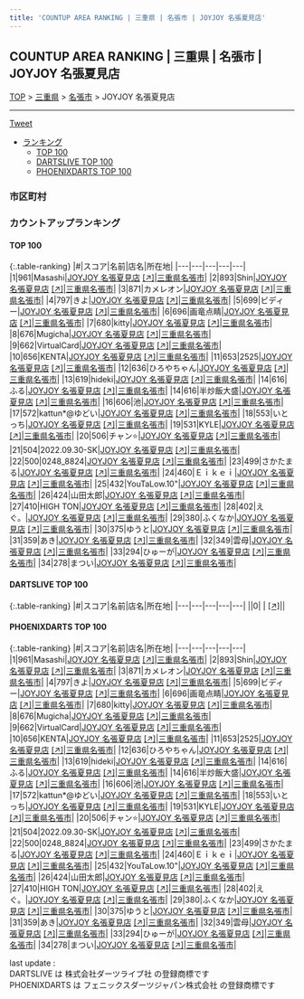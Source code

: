 ```yaml
---
title: 'COUNTUP AREA RANKING | 三重県 | 名張市 | JOYJOY 名張夏見店'
---
```

## COUNTUP AREA RANKING | 三重県 | 名張市 | JOYJOY 名張夏見店

[TOP](/darts/rank/) > [三重県](/darts/rank/三重県/) > [名張市](/darts/rank/三重県/名張市/) > JOYJOY 名張夏見店

___

<a href="https://twitter.com/share?ref_src=twsrc%5Etfw" data-text="COUNTUP AREA RANKING | 三重県名張市JOYJOY 名張夏見店" class="twitter-share-button" data-hashtags="DARTSLIVE,PHOENIXDARTS,darts,ダーツ" data-show-count="false">Tweet</a>

* [ランキング](#カウントアップランキング)
    * [TOP 100](#top-100)
    * [DARTSLIVE TOP 100](#dartslive-top-100)
    * [PHOENIXDARTS TOP 100](#phoenixdarts-top-100)

### 市区町村

<ul>

</ul>

### カウントアップランキング

#### TOP 100



{:.table-ranking}
|#|スコア|名前|店名|所在地|
|---|---|---|---|---|
|1|961|<span class="rank-name-pd">Masashi</span>|<a href="/darts/rank/shops/90169.html">JOYJOY 名張夏見店</a> <a href="https://vs.phoenixdarts.com/jp/shop/shopDetailInfo/s_90169?s_seq=90169">[↗]</a>|<a href="/darts/rank/三重県/名張市">三重県名張市</a>|
|2|893|<span class="rank-name-pd">Shin</span>|<a href="/darts/rank/shops/90169.html">JOYJOY 名張夏見店</a> <a href="https://vs.phoenixdarts.com/jp/shop/shopDetailInfo/s_90169?s_seq=90169">[↗]</a>|<a href="/darts/rank/三重県/名張市">三重県名張市</a>|
|3|871|<span class="rank-name-pd">カメレオン</span>|<a href="/darts/rank/shops/90169.html">JOYJOY 名張夏見店</a> <a href="https://vs.phoenixdarts.com/jp/shop/shopDetailInfo/s_90169?s_seq=90169">[↗]</a>|<a href="/darts/rank/三重県/名張市">三重県名張市</a>|
|4|797|<span class="rank-name-pd">きよ</span>|<a href="/darts/rank/shops/90169.html">JOYJOY 名張夏見店</a> <a href="https://vs.phoenixdarts.com/jp/shop/shopDetailInfo/s_90169?s_seq=90169">[↗]</a>|<a href="/darts/rank/三重県/名張市">三重県名張市</a>|
|5|699|<span class="rank-name-pd">ビディー</span>|<a href="/darts/rank/shops/90169.html">JOYJOY 名張夏見店</a> <a href="https://vs.phoenixdarts.com/jp/shop/shopDetailInfo/s_90169?s_seq=90169">[↗]</a>|<a href="/darts/rank/三重県/名張市">三重県名張市</a>|
|6|696|<span class="rank-name-pd">画竜点睛</span>|<a href="/darts/rank/shops/90169.html">JOYJOY 名張夏見店</a> <a href="https://vs.phoenixdarts.com/jp/shop/shopDetailInfo/s_90169?s_seq=90169">[↗]</a>|<a href="/darts/rank/三重県/名張市">三重県名張市</a>|
|7|680|<span class="rank-name-pd">kitty</span>|<a href="/darts/rank/shops/90169.html">JOYJOY 名張夏見店</a> <a href="https://vs.phoenixdarts.com/jp/shop/shopDetailInfo/s_90169?s_seq=90169">[↗]</a>|<a href="/darts/rank/三重県/名張市">三重県名張市</a>|
|8|676|<span class="rank-name-pd">Mugicha</span>|<a href="/darts/rank/shops/90169.html">JOYJOY 名張夏見店</a> <a href="https://vs.phoenixdarts.com/jp/shop/shopDetailInfo/s_90169?s_seq=90169">[↗]</a>|<a href="/darts/rank/三重県/名張市">三重県名張市</a>|
|9|662|<span class="rank-name-pd">VirtualCard</span>|<a href="/darts/rank/shops/90169.html">JOYJOY 名張夏見店</a> <a href="https://vs.phoenixdarts.com/jp/shop/shopDetailInfo/s_90169?s_seq=90169">[↗]</a>|<a href="/darts/rank/三重県/名張市">三重県名張市</a>|
|10|656|<span class="rank-name-pd">KENTA</span>|<a href="/darts/rank/shops/90169.html">JOYJOY 名張夏見店</a> <a href="https://vs.phoenixdarts.com/jp/shop/shopDetailInfo/s_90169?s_seq=90169">[↗]</a>|<a href="/darts/rank/三重県/名張市">三重県名張市</a>|
|11|653|<span class="rank-name-pd">2525</span>|<a href="/darts/rank/shops/90169.html">JOYJOY 名張夏見店</a> <a href="https://vs.phoenixdarts.com/jp/shop/shopDetailInfo/s_90169?s_seq=90169">[↗]</a>|<a href="/darts/rank/三重県/名張市">三重県名張市</a>|
|12|636|<span class="rank-name-pd">ひろやちゃん</span>|<a href="/darts/rank/shops/90169.html">JOYJOY 名張夏見店</a> <a href="https://vs.phoenixdarts.com/jp/shop/shopDetailInfo/s_90169?s_seq=90169">[↗]</a>|<a href="/darts/rank/三重県/名張市">三重県名張市</a>|
|13|619|<span class="rank-name-pd">hideki</span>|<a href="/darts/rank/shops/90169.html">JOYJOY 名張夏見店</a> <a href="https://vs.phoenixdarts.com/jp/shop/shopDetailInfo/s_90169?s_seq=90169">[↗]</a>|<a href="/darts/rank/三重県/名張市">三重県名張市</a>|
|14|616|<span class="rank-name-pd">ふる</span>|<a href="/darts/rank/shops/90169.html">JOYJOY 名張夏見店</a> <a href="https://vs.phoenixdarts.com/jp/shop/shopDetailInfo/s_90169?s_seq=90169">[↗]</a>|<a href="/darts/rank/三重県/名張市">三重県名張市</a>|
|14|616|<span class="rank-name-pd">半炒飯大盛</span>|<a href="/darts/rank/shops/90169.html">JOYJOY 名張夏見店</a> <a href="https://vs.phoenixdarts.com/jp/shop/shopDetailInfo/s_90169?s_seq=90169">[↗]</a>|<a href="/darts/rank/三重県/名張市">三重県名張市</a>|
|16|606|<span class="rank-name-pd">池</span>|<a href="/darts/rank/shops/90169.html">JOYJOY 名張夏見店</a> <a href="https://vs.phoenixdarts.com/jp/shop/shopDetailInfo/s_90169?s_seq=90169">[↗]</a>|<a href="/darts/rank/三重県/名張市">三重県名張市</a>|
|17|572|<span class="rank-name-pd">kattun*@ゆどい</span>|<a href="/darts/rank/shops/90169.html">JOYJOY 名張夏見店</a> <a href="https://vs.phoenixdarts.com/jp/shop/shopDetailInfo/s_90169?s_seq=90169">[↗]</a>|<a href="/darts/rank/三重県/名張市">三重県名張市</a>|
|18|553|<span class="rank-name-pd">いとっち</span>|<a href="/darts/rank/shops/90169.html">JOYJOY 名張夏見店</a> <a href="https://vs.phoenixdarts.com/jp/shop/shopDetailInfo/s_90169?s_seq=90169">[↗]</a>|<a href="/darts/rank/三重県/名張市">三重県名張市</a>|
|19|531|<span class="rank-name-pd">KYLE</span>|<a href="/darts/rank/shops/90169.html">JOYJOY 名張夏見店</a> <a href="https://vs.phoenixdarts.com/jp/shop/shopDetailInfo/s_90169?s_seq=90169">[↗]</a>|<a href="/darts/rank/三重県/名張市">三重県名張市</a>|
|20|506|<span class="rank-name-pd">チャン⭐️</span>|<a href="/darts/rank/shops/90169.html">JOYJOY 名張夏見店</a> <a href="https://vs.phoenixdarts.com/jp/shop/shopDetailInfo/s_90169?s_seq=90169">[↗]</a>|<a href="/darts/rank/三重県/名張市">三重県名張市</a>|
|21|504|<span class="rank-name-pd">2022.09.30-SK</span>|<a href="/darts/rank/shops/90169.html">JOYJOY 名張夏見店</a> <a href="https://vs.phoenixdarts.com/jp/shop/shopDetailInfo/s_90169?s_seq=90169">[↗]</a>|<a href="/darts/rank/三重県/名張市">三重県名張市</a>|
|22|500|<span class="rank-name-pd">0248_8824</span>|<a href="/darts/rank/shops/90169.html">JOYJOY 名張夏見店</a> <a href="https://vs.phoenixdarts.com/jp/shop/shopDetailInfo/s_90169?s_seq=90169">[↗]</a>|<a href="/darts/rank/三重県/名張市">三重県名張市</a>|
|23|499|<span class="rank-name-pd">さかたまる</span>|<a href="/darts/rank/shops/90169.html">JOYJOY 名張夏見店</a> <a href="https://vs.phoenixdarts.com/jp/shop/shopDetailInfo/s_90169?s_seq=90169">[↗]</a>|<a href="/darts/rank/三重県/名張市">三重県名張市</a>|
|24|460|<span class="rank-name-pd">Ｅｉｋｅｉ</span>|<a href="/darts/rank/shops/90169.html">JOYJOY 名張夏見店</a> <a href="https://vs.phoenixdarts.com/jp/shop/shopDetailInfo/s_90169?s_seq=90169">[↗]</a>|<a href="/darts/rank/三重県/名張市">三重県名張市</a>|
|25|432|<span class="rank-name-pd">YouTaLow.10&quot;</span>|<a href="/darts/rank/shops/90169.html">JOYJOY 名張夏見店</a> <a href="https://vs.phoenixdarts.com/jp/shop/shopDetailInfo/s_90169?s_seq=90169">[↗]</a>|<a href="/darts/rank/三重県/名張市">三重県名張市</a>|
|26|424|<span class="rank-name-pd">山田太郎</span>|<a href="/darts/rank/shops/90169.html">JOYJOY 名張夏見店</a> <a href="https://vs.phoenixdarts.com/jp/shop/shopDetailInfo/s_90169?s_seq=90169">[↗]</a>|<a href="/darts/rank/三重県/名張市">三重県名張市</a>|
|27|410|<span class="rank-name-pd">HIGH TON</span>|<a href="/darts/rank/shops/90169.html">JOYJOY 名張夏見店</a> <a href="https://vs.phoenixdarts.com/jp/shop/shopDetailInfo/s_90169?s_seq=90169">[↗]</a>|<a href="/darts/rank/三重県/名張市">三重県名張市</a>|
|28|402|<span class="rank-name-pd">えぐ。</span>|<a href="/darts/rank/shops/90169.html">JOYJOY 名張夏見店</a> <a href="https://vs.phoenixdarts.com/jp/shop/shopDetailInfo/s_90169?s_seq=90169">[↗]</a>|<a href="/darts/rank/三重県/名張市">三重県名張市</a>|
|29|380|<span class="rank-name-pd">ふくなか</span>|<a href="/darts/rank/shops/90169.html">JOYJOY 名張夏見店</a> <a href="https://vs.phoenixdarts.com/jp/shop/shopDetailInfo/s_90169?s_seq=90169">[↗]</a>|<a href="/darts/rank/三重県/名張市">三重県名張市</a>|
|30|375|<span class="rank-name-pd">ゆうと</span>|<a href="/darts/rank/shops/90169.html">JOYJOY 名張夏見店</a> <a href="https://vs.phoenixdarts.com/jp/shop/shopDetailInfo/s_90169?s_seq=90169">[↗]</a>|<a href="/darts/rank/三重県/名張市">三重県名張市</a>|
|31|359|<span class="rank-name-pd">あき</span>|<a href="/darts/rank/shops/90169.html">JOYJOY 名張夏見店</a> <a href="https://vs.phoenixdarts.com/jp/shop/shopDetailInfo/s_90169?s_seq=90169">[↗]</a>|<a href="/darts/rank/三重県/名張市">三重県名張市</a>|
|32|349|<span class="rank-name-pd">雲母</span>|<a href="/darts/rank/shops/90169.html">JOYJOY 名張夏見店</a> <a href="https://vs.phoenixdarts.com/jp/shop/shopDetailInfo/s_90169?s_seq=90169">[↗]</a>|<a href="/darts/rank/三重県/名張市">三重県名張市</a>|
|33|294|<span class="rank-name-pd">ひゅーが</span>|<a href="/darts/rank/shops/90169.html">JOYJOY 名張夏見店</a> <a href="https://vs.phoenixdarts.com/jp/shop/shopDetailInfo/s_90169?s_seq=90169">[↗]</a>|<a href="/darts/rank/三重県/名張市">三重県名張市</a>|
|34|278|<span class="rank-name-pd">まつい</span>|<a href="/darts/rank/shops/90169.html">JOYJOY 名張夏見店</a> <a href="https://vs.phoenixdarts.com/jp/shop/shopDetailInfo/s_90169?s_seq=90169">[↗]</a>|<a href="/darts/rank/三重県/名張市">三重県名張市</a>|


#### DARTSLIVE TOP 100



{:.table-ranking}
|#|スコア|名前|店名|所在地|
|---|---|---|---|---|
||0|<span class="rank-name-dl"> </span>|<a href="/darts/rank/shops/.html"></a> <a href="">[↗]</a>|<a href="/darts/rank//"></a>|


#### PHOENIXDARTS TOP 100



{:.table-ranking}
|#|スコア|名前|店名|所在地|
|---|---|---|---|---|
|1|961|<span class="rank-name-pd">Masashi</span>|<a href="/darts/rank/shops/90169.html">JOYJOY 名張夏見店</a> <a href="https://vs.phoenixdarts.com/jp/shop/shopDetailInfo/s_90169?s_seq=90169">[↗]</a>|<a href="/darts/rank/三重県/名張市">三重県名張市</a>|
|2|893|<span class="rank-name-pd">Shin</span>|<a href="/darts/rank/shops/90169.html">JOYJOY 名張夏見店</a> <a href="https://vs.phoenixdarts.com/jp/shop/shopDetailInfo/s_90169?s_seq=90169">[↗]</a>|<a href="/darts/rank/三重県/名張市">三重県名張市</a>|
|3|871|<span class="rank-name-pd">カメレオン</span>|<a href="/darts/rank/shops/90169.html">JOYJOY 名張夏見店</a> <a href="https://vs.phoenixdarts.com/jp/shop/shopDetailInfo/s_90169?s_seq=90169">[↗]</a>|<a href="/darts/rank/三重県/名張市">三重県名張市</a>|
|4|797|<span class="rank-name-pd">きよ</span>|<a href="/darts/rank/shops/90169.html">JOYJOY 名張夏見店</a> <a href="https://vs.phoenixdarts.com/jp/shop/shopDetailInfo/s_90169?s_seq=90169">[↗]</a>|<a href="/darts/rank/三重県/名張市">三重県名張市</a>|
|5|699|<span class="rank-name-pd">ビディー</span>|<a href="/darts/rank/shops/90169.html">JOYJOY 名張夏見店</a> <a href="https://vs.phoenixdarts.com/jp/shop/shopDetailInfo/s_90169?s_seq=90169">[↗]</a>|<a href="/darts/rank/三重県/名張市">三重県名張市</a>|
|6|696|<span class="rank-name-pd">画竜点睛</span>|<a href="/darts/rank/shops/90169.html">JOYJOY 名張夏見店</a> <a href="https://vs.phoenixdarts.com/jp/shop/shopDetailInfo/s_90169?s_seq=90169">[↗]</a>|<a href="/darts/rank/三重県/名張市">三重県名張市</a>|
|7|680|<span class="rank-name-pd">kitty</span>|<a href="/darts/rank/shops/90169.html">JOYJOY 名張夏見店</a> <a href="https://vs.phoenixdarts.com/jp/shop/shopDetailInfo/s_90169?s_seq=90169">[↗]</a>|<a href="/darts/rank/三重県/名張市">三重県名張市</a>|
|8|676|<span class="rank-name-pd">Mugicha</span>|<a href="/darts/rank/shops/90169.html">JOYJOY 名張夏見店</a> <a href="https://vs.phoenixdarts.com/jp/shop/shopDetailInfo/s_90169?s_seq=90169">[↗]</a>|<a href="/darts/rank/三重県/名張市">三重県名張市</a>|
|9|662|<span class="rank-name-pd">VirtualCard</span>|<a href="/darts/rank/shops/90169.html">JOYJOY 名張夏見店</a> <a href="https://vs.phoenixdarts.com/jp/shop/shopDetailInfo/s_90169?s_seq=90169">[↗]</a>|<a href="/darts/rank/三重県/名張市">三重県名張市</a>|
|10|656|<span class="rank-name-pd">KENTA</span>|<a href="/darts/rank/shops/90169.html">JOYJOY 名張夏見店</a> <a href="https://vs.phoenixdarts.com/jp/shop/shopDetailInfo/s_90169?s_seq=90169">[↗]</a>|<a href="/darts/rank/三重県/名張市">三重県名張市</a>|
|11|653|<span class="rank-name-pd">2525</span>|<a href="/darts/rank/shops/90169.html">JOYJOY 名張夏見店</a> <a href="https://vs.phoenixdarts.com/jp/shop/shopDetailInfo/s_90169?s_seq=90169">[↗]</a>|<a href="/darts/rank/三重県/名張市">三重県名張市</a>|
|12|636|<span class="rank-name-pd">ひろやちゃん</span>|<a href="/darts/rank/shops/90169.html">JOYJOY 名張夏見店</a> <a href="https://vs.phoenixdarts.com/jp/shop/shopDetailInfo/s_90169?s_seq=90169">[↗]</a>|<a href="/darts/rank/三重県/名張市">三重県名張市</a>|
|13|619|<span class="rank-name-pd">hideki</span>|<a href="/darts/rank/shops/90169.html">JOYJOY 名張夏見店</a> <a href="https://vs.phoenixdarts.com/jp/shop/shopDetailInfo/s_90169?s_seq=90169">[↗]</a>|<a href="/darts/rank/三重県/名張市">三重県名張市</a>|
|14|616|<span class="rank-name-pd">ふる</span>|<a href="/darts/rank/shops/90169.html">JOYJOY 名張夏見店</a> <a href="https://vs.phoenixdarts.com/jp/shop/shopDetailInfo/s_90169?s_seq=90169">[↗]</a>|<a href="/darts/rank/三重県/名張市">三重県名張市</a>|
|14|616|<span class="rank-name-pd">半炒飯大盛</span>|<a href="/darts/rank/shops/90169.html">JOYJOY 名張夏見店</a> <a href="https://vs.phoenixdarts.com/jp/shop/shopDetailInfo/s_90169?s_seq=90169">[↗]</a>|<a href="/darts/rank/三重県/名張市">三重県名張市</a>|
|16|606|<span class="rank-name-pd">池</span>|<a href="/darts/rank/shops/90169.html">JOYJOY 名張夏見店</a> <a href="https://vs.phoenixdarts.com/jp/shop/shopDetailInfo/s_90169?s_seq=90169">[↗]</a>|<a href="/darts/rank/三重県/名張市">三重県名張市</a>|
|17|572|<span class="rank-name-pd">kattun*@ゆどい</span>|<a href="/darts/rank/shops/90169.html">JOYJOY 名張夏見店</a> <a href="https://vs.phoenixdarts.com/jp/shop/shopDetailInfo/s_90169?s_seq=90169">[↗]</a>|<a href="/darts/rank/三重県/名張市">三重県名張市</a>|
|18|553|<span class="rank-name-pd">いとっち</span>|<a href="/darts/rank/shops/90169.html">JOYJOY 名張夏見店</a> <a href="https://vs.phoenixdarts.com/jp/shop/shopDetailInfo/s_90169?s_seq=90169">[↗]</a>|<a href="/darts/rank/三重県/名張市">三重県名張市</a>|
|19|531|<span class="rank-name-pd">KYLE</span>|<a href="/darts/rank/shops/90169.html">JOYJOY 名張夏見店</a> <a href="https://vs.phoenixdarts.com/jp/shop/shopDetailInfo/s_90169?s_seq=90169">[↗]</a>|<a href="/darts/rank/三重県/名張市">三重県名張市</a>|
|20|506|<span class="rank-name-pd">チャン⭐️</span>|<a href="/darts/rank/shops/90169.html">JOYJOY 名張夏見店</a> <a href="https://vs.phoenixdarts.com/jp/shop/shopDetailInfo/s_90169?s_seq=90169">[↗]</a>|<a href="/darts/rank/三重県/名張市">三重県名張市</a>|
|21|504|<span class="rank-name-pd">2022.09.30-SK</span>|<a href="/darts/rank/shops/90169.html">JOYJOY 名張夏見店</a> <a href="https://vs.phoenixdarts.com/jp/shop/shopDetailInfo/s_90169?s_seq=90169">[↗]</a>|<a href="/darts/rank/三重県/名張市">三重県名張市</a>|
|22|500|<span class="rank-name-pd">0248_8824</span>|<a href="/darts/rank/shops/90169.html">JOYJOY 名張夏見店</a> <a href="https://vs.phoenixdarts.com/jp/shop/shopDetailInfo/s_90169?s_seq=90169">[↗]</a>|<a href="/darts/rank/三重県/名張市">三重県名張市</a>|
|23|499|<span class="rank-name-pd">さかたまる</span>|<a href="/darts/rank/shops/90169.html">JOYJOY 名張夏見店</a> <a href="https://vs.phoenixdarts.com/jp/shop/shopDetailInfo/s_90169?s_seq=90169">[↗]</a>|<a href="/darts/rank/三重県/名張市">三重県名張市</a>|
|24|460|<span class="rank-name-pd">Ｅｉｋｅｉ</span>|<a href="/darts/rank/shops/90169.html">JOYJOY 名張夏見店</a> <a href="https://vs.phoenixdarts.com/jp/shop/shopDetailInfo/s_90169?s_seq=90169">[↗]</a>|<a href="/darts/rank/三重県/名張市">三重県名張市</a>|
|25|432|<span class="rank-name-pd">YouTaLow.10&quot;</span>|<a href="/darts/rank/shops/90169.html">JOYJOY 名張夏見店</a> <a href="https://vs.phoenixdarts.com/jp/shop/shopDetailInfo/s_90169?s_seq=90169">[↗]</a>|<a href="/darts/rank/三重県/名張市">三重県名張市</a>|
|26|424|<span class="rank-name-pd">山田太郎</span>|<a href="/darts/rank/shops/90169.html">JOYJOY 名張夏見店</a> <a href="https://vs.phoenixdarts.com/jp/shop/shopDetailInfo/s_90169?s_seq=90169">[↗]</a>|<a href="/darts/rank/三重県/名張市">三重県名張市</a>|
|27|410|<span class="rank-name-pd">HIGH TON</span>|<a href="/darts/rank/shops/90169.html">JOYJOY 名張夏見店</a> <a href="https://vs.phoenixdarts.com/jp/shop/shopDetailInfo/s_90169?s_seq=90169">[↗]</a>|<a href="/darts/rank/三重県/名張市">三重県名張市</a>|
|28|402|<span class="rank-name-pd">えぐ。</span>|<a href="/darts/rank/shops/90169.html">JOYJOY 名張夏見店</a> <a href="https://vs.phoenixdarts.com/jp/shop/shopDetailInfo/s_90169?s_seq=90169">[↗]</a>|<a href="/darts/rank/三重県/名張市">三重県名張市</a>|
|29|380|<span class="rank-name-pd">ふくなか</span>|<a href="/darts/rank/shops/90169.html">JOYJOY 名張夏見店</a> <a href="https://vs.phoenixdarts.com/jp/shop/shopDetailInfo/s_90169?s_seq=90169">[↗]</a>|<a href="/darts/rank/三重県/名張市">三重県名張市</a>|
|30|375|<span class="rank-name-pd">ゆうと</span>|<a href="/darts/rank/shops/90169.html">JOYJOY 名張夏見店</a> <a href="https://vs.phoenixdarts.com/jp/shop/shopDetailInfo/s_90169?s_seq=90169">[↗]</a>|<a href="/darts/rank/三重県/名張市">三重県名張市</a>|
|31|359|<span class="rank-name-pd">あき</span>|<a href="/darts/rank/shops/90169.html">JOYJOY 名張夏見店</a> <a href="https://vs.phoenixdarts.com/jp/shop/shopDetailInfo/s_90169?s_seq=90169">[↗]</a>|<a href="/darts/rank/三重県/名張市">三重県名張市</a>|
|32|349|<span class="rank-name-pd">雲母</span>|<a href="/darts/rank/shops/90169.html">JOYJOY 名張夏見店</a> <a href="https://vs.phoenixdarts.com/jp/shop/shopDetailInfo/s_90169?s_seq=90169">[↗]</a>|<a href="/darts/rank/三重県/名張市">三重県名張市</a>|
|33|294|<span class="rank-name-pd">ひゅーが</span>|<a href="/darts/rank/shops/90169.html">JOYJOY 名張夏見店</a> <a href="https://vs.phoenixdarts.com/jp/shop/shopDetailInfo/s_90169?s_seq=90169">[↗]</a>|<a href="/darts/rank/三重県/名張市">三重県名張市</a>|
|34|278|<span class="rank-name-pd">まつい</span>|<a href="/darts/rank/shops/90169.html">JOYJOY 名張夏見店</a> <a href="https://vs.phoenixdarts.com/jp/shop/shopDetailInfo/s_90169?s_seq=90169">[↗]</a>|<a href="/darts/rank/三重県/名張市">三重県名張市</a>|


<div class="footer border-top border-gray-light mt-5 pt-3 text-right text-gray">
    last update : <span style="font-weight: italic" id="foot_last_modified"></span><br />
    DARTSLIVE は 株式会社ダーツライブ社 の登録商標です<br />
    PHOENIXDARTS は フェニックスダーツジャパン株式会社 の登録商標です<br />
</div>

<script src="https://cdnjs.cloudflare.com/ajax/libs/jquery.tablesorter/2.31.3/js/jquery.tablesorter.min.js" integrity="sha512-qzgd5cYSZcosqpzpn7zF2ZId8f/8CHmFKZ8j7mU4OUXTNRd5g+ZHBPsgKEwoqxCtdQvExE5LprwwPAgoicguNg==" crossorigin="anonymous" referrerpolicy="no-referrer"></script>
<link rel="stylesheet" href="https://cdnjs.cloudflare.com/ajax/libs/jquery.tablesorter/2.31.3/css/theme.default.min.css" integrity="sha512-wghhOJkjQX0Lh3NSWvNKeZ0ZpNn+SPVXX1Qyc9OCaogADktxrBiBdKGDoqVUOyhStvMBmJQ8ZdMHiR3wuEq8+w==" crossorigin="anonymous" referrerpolicy="no-referrer" />
<script>
$(function() {
    $(".table-ranking").tablesorter({sortList:[[0, 0]]});
    $("#foot_last_modified").text(formatDate(new Date(document.lastModified), 'yyyy-MM-dd HH:mm:ss'));
});
</script>

<script async src="https://platform.twitter.com/widgets.js" charset="utf-8"></script>